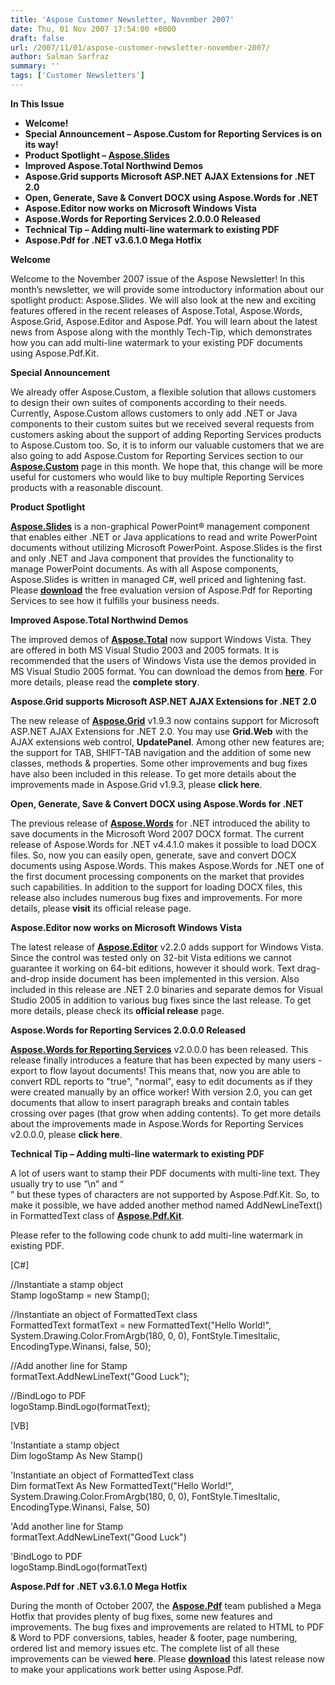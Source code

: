 ```yaml
---
title: 'Aspose Customer Newsletter, November 2007'
date: Thu, 01 Nov 2007 17:54:00 +0000
draft: false
url: /2007/11/01/aspose-customer-newsletter-november-2007/
author: Salman Sarfraz
summary: ''
tags: ['Customer Newsletters']
---
```


**In This Issue**

*   **Welcome!**
*   **Special Announcement – Aspose.Custom for Reporting Services is on its way!**
*   **Product Spotlight – [Aspose.Slides][1]**
*   **Improved Aspose.Total Northwind Demos**
*   **Aspose.Grid supports Microsoft ASP.NET AJAX Extensions for .NET 2.0**
*   **Open, Generate, Save & Convert DOCX using Aspose.Words for .NET**
*   **Aspose.Editor now works on Microsoft Windows Vista**
*   **Aspose.Words for Reporting Services 2.0.0.0 Released**
*   **Technical Tip – Adding multi-line watermark to existing PDF**
*   **Aspose.Pdf for .NET v3.6.1.0 Mega Hotfix**

**Welcome**

Welcome to the November 2007 issue of the Aspose Newsletter! In this month’s newsletter, we will provide some introductory information about our spotlight product: Aspose.Slides. We will also look at the new and exciting features offered in the recent releases of Aspose.Total, Aspose.Words, Aspose.Grid, Aspose.Editor and Aspose.Pdf. You will learn about the latest news from Aspose along with the monthly Tech-Tip, which demonstrates how you can add multi-line watermark to your existing PDF documents using Aspose.Pdf.Kit.

**Special Announcement**

We already offer Aspose.Custom, a flexible solution that allows customers to design their own suites of components according to their needs. Currently, Aspose.Custom allows customers to only add .NET or Java components to their custom suites but we received several requests from customers asking about the support of adding Reporting Services products to Aspose.Custom too. So, it is to inform our valuable customers that we are also going to add Aspose.Custom for Reporting Services section to our [**Aspose.Custom**][2] page in this month. We hope that, this change will be more useful for customers who would like to buy multiple Reporting Services products with a reasonable discount.

**Product Spotlight**

[**Aspose.Slides**][3] is a non-graphical PowerPoint® management component that enables either .NET or Java applications to read and write PowerPoint documents without utilizing Microsoft PowerPoint. Aspose.Slides is the first and only .NET and Java component that provides the functionality to manage PowerPoint documents. As with all Aspose components, Aspose.Slides is written in managed C#, well priced and lightening fast. Please [**download**][4] the free evaluation version of Aspose.Pdf for Reporting Services to see how it fulfills your business needs.

**Improved Aspose.Total Northwind Demos**

The improved demos of [**Aspose.Total**][5] now support Windows Vista. They are offered in both MS Visual Studio 2003 and 2005 formats. It is recommended that the users of Windows Vista use the demos provided in MS Visual Studio 2005 format. You can download the demos from [**here**][6]. For more details, please read the **complete story**.  

**Aspose.Grid supports Microsoft ASP.NET AJAX Extensions for .NET 2.0**

The new release of [**Aspose.Grid**][7] v1.9.3 now contains support for Microsoft ASP.NET AJAX Extensions for .NET 2.0. You may use **Grid.Web** with the AJAX extensions web control, **UpdatePanel**. Among other new features are; the support for TAB, SHIFT-TAB navigation and the addition of some new classes, methods & properties. Some other improvements and bug fixes have also been included in this release. To get more details about the improvements made in Aspose.Grid v1.9.3, please **click here**.  

**Open, Generate, Save & Convert DOCX using Aspose.Words for .NET**

The previous release of [**Aspose.Words**][8] for .NET introduced the ability to save documents in the Microsoft Word 2007 DOCX format. The current release of Aspose.Words for .NET v4.4.1.0 makes it possible to load DOCX files. So, now you can easily open, generate, save and convert DOCX documents using Aspose.Words. This makes Aspose.Words for .NET one of the first document processing components on the market that provides such capabilities. In addition to the support for loading DOCX files, this release also includes numerous bug fixes and improvements. For more details, please **visit** its official release page.

**Aspose.Editor now works on Microsoft Windows Vista**

The latest release of [**Aspose.Editor**][9] v2.2.0 adds support for Windows Vista. Since the control was tested only on 32-bit Vista editions we cannot guarantee it working on 64-bit editions, however it should work. Text drag-and-drop inside document has been implemented in this version. Also included in this release are .NET 2.0 binaries and separate demos for Visual Studio 2005 in addition to various bug fixes since the last release. To get more details, please check its **official release** page.  

**Aspose.Words for Reporting Services 2.0.0.0 Released**

[**Aspose.Words for Reporting Services**][10] v2.0.0.0 has been released. This release finally introduces a feature that has been expected by many users - export to flow layout documents! This means that, now you are able to convert RDL reports to "true", "normal", easy to edit documents as if they were created manually by an office worker! With version 2.0, you can get documents that allow to insert paragraph breaks and contain tables crossing over pages (that grow when adding contents). To get more details about the improvements made in Aspose.Words for Reporting Services v2.0.0.0, please **click here**.  

**Technical Tip – Adding multi-line watermark to existing PDF**

A lot of users want to stamp their PDF documents with multi-line text. They usually try to use “\\n” and “<BR>” but these types of characters are not supported by Aspose.Pdf.Kit. So, to make it possible, we have added another method named AddNewLineText() in FormattedText class of [**Aspose.Pdf.Kit**][11].  
  
Please refer to the following code chunk to add multi-line watermark in existing PDF.  
  
\[C#\]  
  
//Instantiate a stamp object  
Stamp logoStamp = new Stamp();  
  
//Instantiate an object of FormattedText class  
FormattedText formatText = new FormattedText("Hello World!", System.Drawing.Color.FromArgb(180, 0, 0), FontStyle.TimesItalic, EncodingType.Winansi, false, 50);  
  
//Add another line for Stamp  
formatText.AddNewLineText("Good Luck");  
  
//BindLogo to PDF  
logoStamp.BindLogo(formatText);  
  
\[VB\]  
  
'Instantiate a stamp object  
Dim logoStamp As New Stamp()  
  
'Instantiate an object of FormattedText class  
Dim formatText As New FormattedText("Hello World!", System.Drawing.Color.FromArgb(180, 0, 0), FontStyle.TimesItalic, EncodingType.Winansi, False, 50)  
  
'Add another line for Stamp  
formatText.AddNewLineText("Good Luck")  
  
'BindLogo to PDF  
logoStamp.BindLogo(formatText)  

**Aspose.Pdf for .NET v3.6.1.0 Mega Hotfix**

During the month of October 2007, the [**Aspose.Pdf**][12] team published a Mega Hotfix that provides plenty of bug fixes, some new features and improvements. The bug fixes and improvements are related to HTML to PDF & Word to PDF conversions, tables, header & footer, page numbering, ordered list and memory issues etc. The complete list of all these improvements can be viewed **here**. Please [**download**][13] this latest release now to make your applications work better using Aspose.Pdf.




[1]: http://www.aspose.com/Products/Aspose.Slides/
[2]: http://www.aspose.com/PURCHASE/Aspose.Custom.aspx
[3]: http://www.aspose.com/Products/Aspose.Slides/
[4]: http://www.aspose.com/Community/Files/51/aspose.slides/default.aspx
[5]: http://www.aspose.com/Products/Aspose.Total/
[6]: http://www.aspose.com/Community/Files/50/aspose.total/category1173.aspx
[7]: http://www.aspose.com/Products/Aspose.Grid/
[8]: http://www.aspose.com/Products/Aspose.Words/
[9]: http://www.aspose.com/Products/Aspose.Editor/
[10]: http://www.aspose.com/Products/Aspose.Words.Reporting.Services/
[11]: http://www.aspose.com/Products/Aspose.Pdf.Kit/
[12]: https://products.aspose.com/pdf
[13]: http://www.aspose.com/Community/Files/51/aspose.pdf/default.aspx



